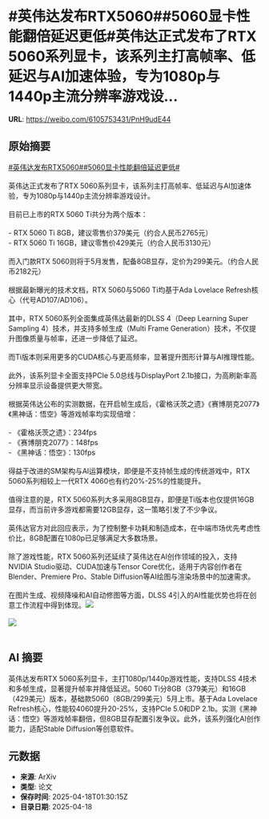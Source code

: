 # #英伟达发布RTX5060##5060显卡性能翻倍延迟更低#英伟达正式发布了RTX 5060系列显卡，该系列主打高帧率、低延迟与AI加速体验，专为1080p与1440p主流分辨率游戏设...

**URL**: https://weibo.com/6105753431/PnH9udE44

## 原始摘要

<a href="https://m.weibo.cn/search?containerid=231522type%3D1%26t%3D10%26q%3D%23%E8%8B%B1%E4%BC%9F%E8%BE%BE%E5%8F%91%E5%B8%83RTX5060%23&amp;extparam=%23%E8%8B%B1%E4%BC%9F%E8%BE%BE%E5%8F%91%E5%B8%83RTX5060%23" data-hide=""><span class="surl-text">#英伟达发布RTX5060#</span></a><a href="https://m.weibo.cn/search?containerid=231522type%3D1%26t%3D10%26q%3D%235060%E6%98%BE%E5%8D%A1%E6%80%A7%E8%83%BD%E7%BF%BB%E5%80%8D%E5%BB%B6%E8%BF%9F%E6%9B%B4%E4%BD%8E%23&amp;extparam=%235060%E6%98%BE%E5%8D%A1%E6%80%A7%E8%83%BD%E7%BF%BB%E5%80%8D%E5%BB%B6%E8%BF%9F%E6%9B%B4%E4%BD%8E%23" data-hide=""><span class="surl-text">#5060显卡性能翻倍延迟更低#</span></a><br><br>英伟达正式发布了RTX 5060系列显卡，该系列主打高帧率、低延迟与AI加速体验，专为1080p与1440p主流分辨率游戏设计。<br><br>目前已上市的RTX 5060 Ti共分为两个版本：<br><br>- RTX 5060 Ti 8GB，建议零售价379美元（约合人民币2765元）<br>- RTX 5060 Ti 16GB，建议零售价429美元（约合人民币3130元）<br><br>而入门款RTX 5060则将于5月发售，配备8GB显存，定价为299美元。（约合人民币2182元）<br><br>根据最新曝光的技术文档，RTX 5060与5060 Ti均基于Ada Lovelace Refresh核心（代号AD107/AD106）。<br><br>其中，RTX 5060系列全面集成英伟达最新的DLSS 4（Deep Learning Super Sampling 4）技术，并支持多帧生成（Multi Frame Generation）技术，不仅提升图像质量与帧率，还进一步降低了延迟。<br><br>而Ti版本则采用更多的CUDA核心与更高频率，显著提升图形计算与AI推理性能。<br><br>此外，该系列显卡全面支持PCIe 5.0总线与DisplayPort 2.1b接口，为高刷新率高分辨率显示设备提供更大带宽。<br><br>根据英伟达公布的实测数据，在开启帧生成后，《霍格沃茨之遗》《赛博朋克2077》《黑神话：悟空》等游戏帧率均实现倍增：<br><br>- 《霍格沃茨之遗》：234fps<br>- 《赛博朋克2077》：148fps<br>- 《黑神话：悟空》：130fps<br><br>得益于改进的SM架构与AI运算模块，即便是不支持帧生成的传统游戏中，RTX 5060系列相较上一代RTX 4060也有约20%-25%的性能提升。<br><br>值得注意的是，RTX 5060系列大多采用8GB显存，即便是Ti版本也仅提供16GB显存，而当前许多游戏都需要12GB显存，这一策略引发了不少争议。<br><br>英伟达官方对此回应表示，为了控制整卡功耗和制造成本，在中端市场优先考虑性价比，8GB配置在1080p已足够满足大多数场景。<br><br>除了游戏性能，RTX 5060系列还延续了英伟达在AI创作领域的投入，支持NVIDIA Studio驱动、CUDA加速与Tensor Core优化，适用于内容创作者在Blender、Premiere Pro、Stable Diffusion等AI绘图与渲染场景中的加速需求。<br><br>在图片生成、视频降噪和AI自动修图等方面，DLSS 4引入的AI性能优势也将在创意工作流程中得到体现。<img style="" src="https://tvax3.sinaimg.cn/large/006Fd7o3gy1i0jxzxmeifj30zk0nqdtg.jpg" referrerpolicy="no-referrer"><br><br><img style="" src="https://tvax3.sinaimg.cn/large/006Fd7o3gy1i0jxzym6tnj31400gr10a.jpg" referrerpolicy="no-referrer"><br><br>

## AI 摘要

英伟达发布RTX 5060系列显卡，主打1080p/1440p游戏性能，支持DLSS 4技术和多帧生成，显著提升帧率并降低延迟。5060 Ti分8GB（379美元）和16GB（429美元）版本，基础款5060（8GB/299美元）5月上市。基于Ada Lovelace Refresh核心，性能较4060提升20-25%，支持PCIe 5.0和DP 2.1b。实测《黑神话：悟空》等游戏帧率翻倍，但8GB显存配置引发争议。此外，该系列强化AI创作能力，适配Stable Diffusion等创意软件。

## 元数据

- **来源**: ArXiv
- **类型**: 论文
- **保存时间**: 2025-04-18T01:30:15Z
- **目录日期**: 2025-04-18
